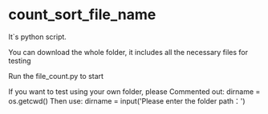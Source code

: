 # count_sort_file_name
It`s python script.

You can download the whole folder, it includes all the necessary files for testing

Run the file_count.py to start


If you want to test using your own folder, 
please Commented out:
   dirname = os.getcwd()
Then use:
   dirname = input('Please enter the folder path：')
